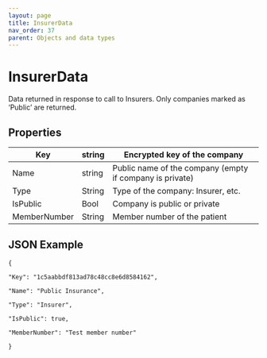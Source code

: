 ```yaml
---
layout: page
title: InsurerData
nav_order: 37
parent: Objects and data types
---
```


# InsurerDataData returned in response to call to Insurers. Only companies marked as ‘Public’ are returned.## Properties| Key | string | Encrypted key of the company || --- | --- | --- || Name | string | Public name of the company (empty if company is private) || Type | String | Type of the company: Insurer, etc. || IsPublic | Bool | Company is public or private || MemberNumber | String | Member number of the patient |## JSON Example```{"Key": "1c5aabbdf813ad78c48cc8e6d8584162","Name": "Public Insurance","Type": "Insurer","IsPublic": true,"MemberNumber": "Test member number"}```